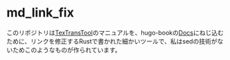 # md_link_fix

このリポジトリは[TexTransTool](https://github.com/ReinaS-64892/TexTransTool)のマニュアルを、hugo-bookの[Docs](https://github.com/ReinaS-64892/TexTransTool-Docs)にねじ込むために、リンクを修正するRustで書かれた細かいツールで、私はsedの技術がないためこのようなものが作られています。

